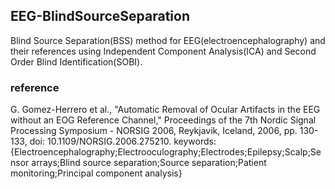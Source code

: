 <h2>EEG-BlindSourceSeparation</h2>
<p>Blind Source Separation(BSS) method for EEG(electroencephalography) and their references using Independent Component Analysis(ICA) and Second Order Blind Identification(SOBI).</p>

<h3>reference</h3>
<p>G. Gomez-Herrero et al., "Automatic Removal of Ocular Artifacts in the EEG without an EOG Reference Channel," Proceedings of the 7th Nordic Signal Processing Symposium - NORSIG 2006, Reykjavik, Iceland, 2006, pp. 130-133, doi: 10.1109/NORSIG.2006.275210. keywords: {Electroencephalography;Electrooculography;Electrodes;Epilepsy;Scalp;Sensor arrays;Blind source separation;Source separation;Patient monitoring;Principal component analysis}</p>



